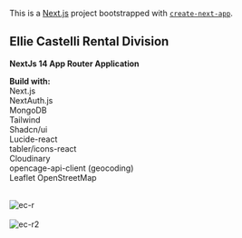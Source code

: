 This is a [Next.js](https://nextjs.org/) project bootstrapped with [`create-next-app`](https://github.com/vercel/next.js/tree/canary/packages/create-next-app).

## Ellie Castelli Rental Division

<b>NextJs 14 App Router Application</b><br />

<b>Build with:</b><br />
Next.js<br />
NextAuth.js <br />
MongoDB <br />
Tailwind <br />
Shadcn/ui <br />
Lucide-react <br />
tabler/icons-react <br />
Cloudinary <br />
opencage-api-client (geocoding) <br />
Leaflet OpenStreetMap <br /><br />

![ec-r](https://github.com/Noud63/elliecastelli-rental/assets/38325801/6516f549-878a-4a91-91fe-5239b6849628)<br /><br />
![ec-r2](https://github.com/Noud63/elliecastelli-rental/assets/38325801/8f43640f-5a60-4909-8194-105d1281435f)
